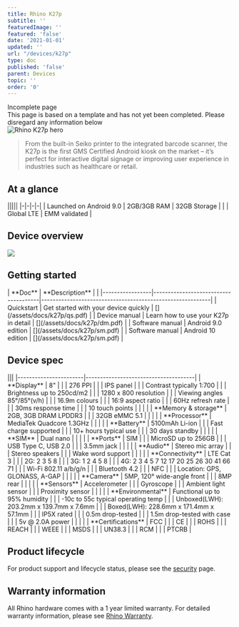 ```yaml
---
title: Rhino K27p
subtitle: ''
featuredImage: ''
featured: 'false'
date: '2021-01-01'
updated: ''
url: "/devices/k27p"
type: doc
published: 'false'
parent: Devices
topic: ''
order: '0'
---
```


<div class="callout callout-warning">
  <div class="callout-heading">Incomplete page</div>
  This page is based on a template and has not yet been completed. Please disregard any information below
</div>

<div class="device-grid">
  <div class="device-image">
    <img src="/assets/k27p-1x.png" alt="Rhino K27p hero">
  </div>
  <div class="device-intro">
    <blockquote>
      From the built-in Seiko printer to the integrated barcode scanner, the K27p is the first GMS Certified Android kiosk on the market – it’s perfect for interactive digital signage or improving user experience in industries such as healthcare or retail.    
    </blockquote>
  </div>
</div>

## At a glance

<div id="support_table" class="table-headless table-spec" markdown="1">
|||||
|-|-|-|-|
| <i class="fab fa-android"></i> Launched on Android 9.0 | <i class="fas fa-memory"></i> 2GB/3GB RAM | <i class="fas fa-hdd"></i> 32GB Storage |
| | <i class="fas fa-signal"></i> Global LTE | <i class="fas fa-badge-check"></i> EMM validated |
</div>

## Device overview

[![](/assets/k27p_overview-1x.png)](/assets/k27p_overview-1x.png)

## Getting started

<div id="support_table" markdown="1">
| **Doc**         | **Description**                      | <i class="fa fa-cloud"></i>                               |
|-----------------|--------------------------------------|-----------------------------------------------------------|
| Quickstart      | Get started with your device quickly | [<i class="fas fa-download"></i>](/assets/docs/k27p/qs.pdf) |
| Device manual   | Learn how to use your K27p in detail | [<i class="fas fa-download"></i>](/assets/docs/k27p/dm.pdf) |
| Software manual | Android 9.0 edition                  | [<i class="fas fa-download"></i>](/assets/docs/k27p/sm.pdf) |
| Software manual | Android 10 edition                   | [<i class="fas fa-download"></i>](/assets/docs/k27p/sm.pdf) |
</div>

## Device spec

<div id="support_table" class="table-headless table-spec" markdown="1">
|||
|-----------------------|--------------------------------------|
| **Display**           | 8"                                   |
|                       | 276 PPI                              |
|                       | IPS panel                            |
|                       | Contrast typically 1:700             |
|                       | Brightness up to 250cd/m2            |
|                       | 1280 x 800 resolution                |
|                       | Viewing angles 85°/85°(v/h)          |
|                       | 16.9m colours                        |
|                       | 16:9 aspect ratio                    |
|                       | 60Hz refresh rate                    |
|                       | 30ms response time                   |
|                       | 10 touch points                      |
|                       |                                      |
| **Memory & storage**  | 2GB, 3GB DRAM LPDDR3                 |
|                       | 32GB eMMC 5.1                        |
|                       |                                      |
| **Processor**         | MediaTek Quadcore 1.3GHz             |
|                       |                                      |
| **Battery**           | 5100mAh Li-ion                       |
|                       | Fast charge supported                |
|                       | 10+ hours typical use                |
|                       | 30 days standby                      |
|                       |                                      |
| **SIM**               | Dual nano                            |
|                       |                                      |
| **Ports**             | SIM                                  |
|                       | MicroSD up to 256GB                  |
|                       | USB Type C, USB 2.0                  |
|                       | 3.5mm jack                           |
|                       |                                      |
| **Audio**             | Stereo mic array                     |
|                       | Stereo speakers                      |
|                       | Wake word support                    |
|                       |                                      |
| **Connectivity**      | LTE Cat 3                            |
|                       | 2G: 2 3 5 8                          |
|                       | 3G: 1 2 4 5 8                        |
|                       | 4G: 2 3 4 5 7 12 17 20 25 26 30 41 66 71 |
|                       | Wi-Fi 802.11 a/b/g/n                  |
|                       | Bluetooth 4.2                        |
|                       | NFC                                  |
|                       | Location: GPS, GLONASS, A-GAP        |
|                       |                                      |
| **Camera**            | 5MP, 120° wide-angle front           |
|                       | 8MP rear                             |
|                       |                                      |
| **Sensors**           | Accelerometer                        |
|                       | Gyroscope                            |
|                       | Ambient light sensor                 |
|                       | Proximity sensor                     |
|                       |                                      |
| **Environmental**     | Functional up to 95% humidity        |
|                       | -10c to 55c typical operating temp   |
|                       | Unboxed(LWH): 203.2mm x 139.7mm x 7.6mm   |
|                       | Boxed(LWH): 228.6mm x 171.4mm x 57.1mm    |
|                       | IP5X rated                           |
|                       | 0.5m drop-tested                     |
|                       | 1.5m drop-tested with case           |
|                       | 5v @ 2.0A power                      |
|                       |                                      |
| **Certifications**    | FCC                                  |
|                       | CE                                   |
|                       | ROHS                                 |
|                       | REACH                                |
|                       | WEEE                                 |
|                       | MSDS                                 |
|                       | UN38.3                               |
|                       | RCM                                  |
|                       | PTCRB                                |
</div>

## Product lifecycle

For product support and lifecycle status, please see the [security](/security) page.

## Warranty information

All Rhino hardware comes with a 1 year limited warranty. For detailed warranty information, please see [Rhino Warranty](/support/warranty).
